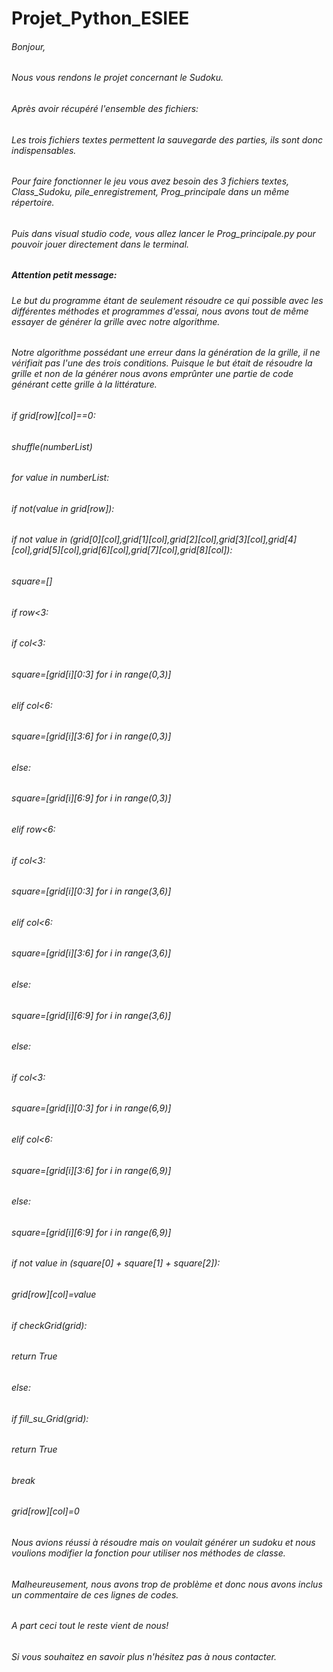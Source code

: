 # Projet_Python_ESIEE

###### Bonjour, 
###### Nous vous rendons le projet concernant le Sudoku.
###### Après avoir récupéré l'ensemble des fichiers:
###### Les trois fichiers textes permettent la sauvegarde des parties, ils sont donc indispensables.
###### Pour faire fonctionner le jeu vous avez besoin des 3 fichiers textes, Class_Sudoku, pile_enregistrement, Prog_principale dans un même répertoire.
###### Puis dans visual studio code, vous allez lancer le Prog_principale.py pour pouvoir jouer directement dans le terminal.

##### Attention petit message:

###### Le but du programme étant de seulement résoudre ce qui possible avec les différentes méthodes et programmes d'essai, nous avons tout de même essayer de générer la grille avec notre algorithme. 
###### Notre algorithme possédant une erreur dans la génération de la grille, il ne vérifiait pas l'une des trois conditions. Puisque le but était de résoudre la grille et non de la générer nous avons emprûnter une partie de code générant cette grille à la littérature.
###### if grid[row][col]==0:
######            shuffle(numberList)      
######            for value in numberList:
######                if not(value in grid[row]):
######                    if not value in (grid[0][col],grid[1][col],grid[2][col],grid[3][col],grid[4][col],grid[5][col],grid[6][col],grid[7][col],grid[8][col]):
######                        square=[]
######                        if row<3:
######                           if col<3:
######                               square=[grid[i][0:3] for i in range(0,3)]
######                            elif col<6:
######                                square=[grid[i][3:6] for i in range(0,3)]
######                            else:  
######                                square=[grid[i][6:9] for i in range(0,3)]
######                        elif row<6:
######                            if col<3:
######                                square=[grid[i][0:3] for i in range(3,6)]
######                            elif col<6:
######                                square=[grid[i][3:6] for i in range(3,6)]
######                            else:  
######                                square=[grid[i][6:9] for i in range(3,6)]
######                        else:
######                            if col<3:
######                                square=[grid[i][0:3] for i in range(6,9)]
######                            elif col<6:
######                                square=[grid[i][3:6] for i in range(6,9)]
######                            else:  
######                                square=[grid[i][6:9] for i in range(6,9)]
######                        if not value in (square[0] + square[1] + square[2]):
######                            grid[row][col]=value
######                            if checkGrid(grid):
######                                return True
######                            else:
######                                if fill_su_Grid(grid):
######                                    return True
######            break
######    grid[row][col]=0 

###### Nous avions réussi à résoudre mais on voulait générer un sudoku et nous voulions modifier la fonction pour utiliser nos méthodes de classe.
###### Malheureusement, nous avons trop de problème et donc nous avons inclus un commentaire de ces lignes de codes.
###### A part ceci tout le reste vient de nous!
###### Si vous souhaitez en savoir plus n'hésitez pas à nous contacter.
